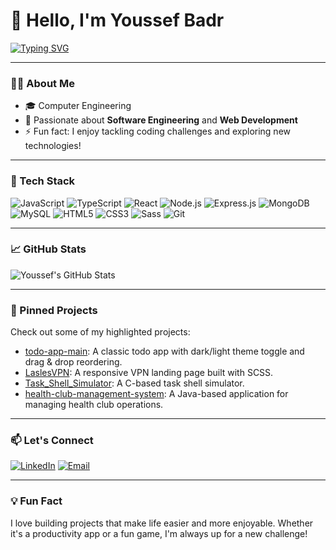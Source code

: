 # 👋 Hello, I'm Youssef Badr

[![Typing SVG](https://readme-typing-svg.herokuapp.com?font=Fira+Code&duration=3000&pause=500&color=00F7FF&width=435&lines=Software+Engineer+%F0%9F%92%BB;Web+Developer+%F0%9F%93%90;Open+Source+Enthusiast+%F0%9F%92%A1)](https://github.com/DORMODO)

---

### 👨‍💻 About Me

- 🎓 Computer Engineering
- 💼 Passionate about **Software Engineering** and **Web Development**
- ⚡ Fun fact: I enjoy tackling coding challenges and exploring new technologies!

---

### 🧰 Tech Stack

![JavaScript](https://img.shields.io/badge/-JavaScript-black?style=flat-square&logo=javascript)
![TypeScript](https://img.shields.io/badge/-TypeScript-black?style=flat-square&logo=typescript)
![React](https://img.shields.io/badge/-React-black?style=flat-square&logo=react)
![Node.js](https://img.shields.io/badge/-Node.js-black?style=flat-square&logo=node.js)
![Express.js](https://img.shields.io/badge/-Express.js-black?style=flat-square&logo=express)
![MongoDB](https://img.shields.io/badge/-MongoDB-black?style=flat-square&logo=mongodb)
![MySQL](https://img.shields.io/badge/-MySQL-black?style=flat-square&logo=mysql)
![HTML5](https://img.shields.io/badge/-HTML5-black?style=flat-square&logo=html5)
![CSS3](https://img.shields.io/badge/-CSS3-black?style=flat-square&logo=css3)
![Sass](https://img.shields.io/badge/-Sass-black?style=flat-square&logo=sass)
![Git](https://img.shields.io/badge/-Git-black?style=flat-square&logo=git)

---

### 📈 GitHub Stats

![Youssef's GitHub Stats](https://github-readme-stats.vercel.app/api?username=DORMODO&show_icons=true&theme=radical)

---

### 📌 Pinned Projects

Check out some of my highlighted projects:

- [todo-app-main](https://github.com/DORMODO/todo-app-main): A classic todo app with dark/light theme toggle and drag & drop reordering.
- [LaslesVPN](https://github.com/DORMODO/LaslesVPN): A responsive VPN landing page built with SCSS.
- [Task_Shell_Simulator](https://github.com/DORMODO/Task_Shell_Simulator): A C-based task shell simulator.
- [health-club-management-system](https://github.com/DORMODO/health-club-management-system): A Java-based application for managing health club operations.

---

### 📫 Let's Connect

[![LinkedIn](https://img.shields.io/badge/-LinkedIn-blue?style=flat-square&logo=linkedin)](https://www.linkedin.com/in/youssef-badr-b55748312/)
[![Email](https://img.shields.io/badge/-Email-black?style=flat-square&logo=gmail)](mailto:your.ymb01072005@gmail.com)

---

### 💡 Fun Fact

I love building projects that make life easier and more enjoyable. Whether it's a productivity app or a fun game, I'm always up for a new challenge!

